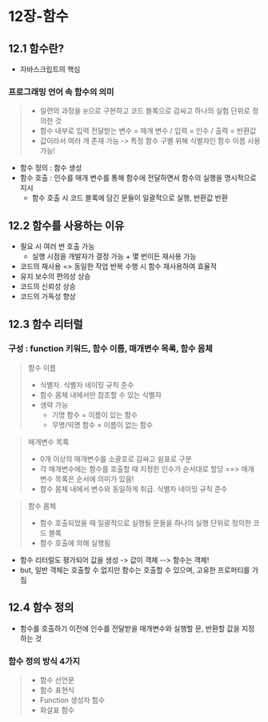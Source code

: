 # 12장-함수
## 12.1 함수란?
* 자바스크립트의 핵심  

### 프로그래밍 언어 속 함수의 의미
>* 일련의 과정을 `문`으로 구현하고 코드 블록으로 감싸고 하나의 실험 단위로 정의한 것
>* 함수 내부로 입력 전달받는 변수 = 매개 변수 / 입력 = 인수 / 출력 = 반환값
>* 값이라서 여러 개 존재 가능 -> 특정 함수 구별 위해 식별자인 함수 이름 사용 가능!

* 함수 정의 : 함수 생성
* 함수 호출 : 인수를 매개 변수를 통해 함수에 전달하면서 함수의 실행을 명시적으로 지시
    * 함수 호출 시 코드 블록에 담긴 문들이 일괄적으로 실행, 반환값 반환
## 12.2 함수를 사용하는 이유
* 필요 시 여러 번 호출 가능
    * 실행 시점을 개발자가 결정 가능 + 몇 번이든 재사용 가능
* 코드의 재사용 => 동일한 작업 반복 수행 시 함수 재사용하여 효율적
* 유지 보수의 편의성 상승
* 코드의 신뢰성 상승
* 코드의 가독성 향상

## 12.3 함수 리터럴
### 구성 : function 키워드, 함수 이름, 매개변수 목록, 함수 몸체
> 함수 이름
> * 식별자. 식별자 네이밍 규칙 준수
> * 함수 몸체 내에서만 참조할 수 있는 식별자
> * 생략 가능
>   * 기명 함수 = 이름이 있는 함수
>   * 무명/익명 함수 = 이름이 없는 함수  

> 매개변수 목록
> * 0개 이상의 매개변수를 소괄호로 감싸고 쉼표로 구분
> * 각 매개변수에는 함수를 호출할 때 지정한 인수가 순서대로 할당 ==> 매개변수 목록은 순서에 의미가 있음!
> * 함수 몸체 내에서 변수와 동일하게 취급. 식별자 네이밍 규칙 준수  

> 함수 몸체
> * 함수 호출되었을 때 일괄적으로 실행될 문들을 하나의 실행 단위로 정의한 코드 블록
> * 함수 호출에 의해 실행됨

* 함수 리터럴도 평가되어 값을 생성 -> 값이 객체 --> 함수는 객체!  
* but, 일반 객체는 호출할 수 없지만 함수는 호출할 수 있으며, 고유한 프로퍼티를 가짐

## 12.4 함수 정의
- 함수를 호출하기 이전에 인수를 전달받을 매개변수와 실행할 문, 반환할 값을 지정하는 것

### 함수 정의 방식 4가지
> * 함수 선언문
> * 함수 표현식
> * Function 생성자 함수
> * 화살표 함수

